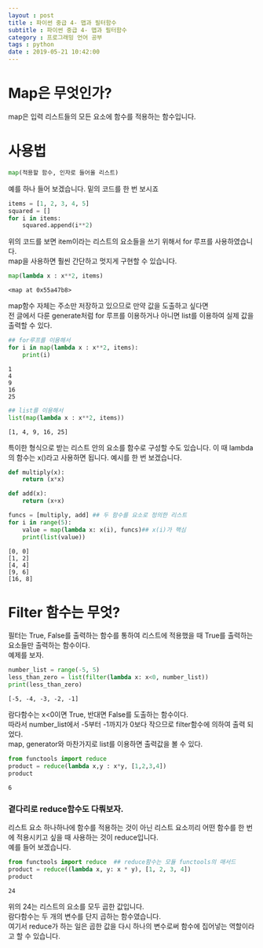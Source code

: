 ```yaml
---
layout : post
title : 파이썬 중급 4- 맵과 필터함수
subtitle : 파이썬 중급 4- 맵과 필터함수
category : 프로그래밍 언어 공부
tags : python
date : 2019-05-21 10:42:00
---
```


# Map은 무엇인가?
map은 입력 리스트들의 모든 요소에 함수를 적용하는 함수입니다.

# 사용법


```python
map(적용할 함수, 인자로 들어올 리스트)
```

예를 하나 들어 보겠습니다. 밑의 코드를 한 번 보시죠


```python
items = [1, 2, 3, 4, 5]
squared = []
for i in items:
    squared.append(i**2)
```

위의 코드를 보면 item이라는 리스트의 요소들을 쓰기 위해서 for 루프를 사용하였습니다.  
map을 사용하면 훨씬 간단하고 멋지게 구현할 수 있습니다.  


```python
map(lambda x : x**2, items)
```




    <map at 0x55a47b8>



map함수 자체는 주소만 저장하고 있으므로 만약 값을 도출하고 싶다면  
전 글에서 다룬 generate처럼 for 루프를 이용하거나 아니면 list를 이용하여 실제 값을 출력할 수 있다.


```python
## for루프를 이용해서
for i in map(lambda x : x**2, items):
    print(i)
```

    1
    4
    9
    16
    25



```python
## list를 이용해서
list(map(lambda x : x**2, items))
```




    [1, 4, 9, 16, 25]



특이한 형식으로 받는 리스트 안의 요소를 함수로 구성할 수도 있습니다.  이 때 lambda의 함수는 x()라고 사용하면 됩니다. 예시를 한 번 보겠습니다.  


```python
def multiply(x):
    return (x*x)

def add(x):
    return (x+x)

funcs = [multiply, add] ## 두 함수를 요소로 정의한 리스트
for i in range(5):
    value = map(lambda x: x(i), funcs)## x(i)가 핵심
    print(list(value))

```

    [0, 0]
    [1, 2]
    [4, 4]
    [9, 6]
    [16, 8]


# Filter 함수는 무엇?

필터는 True, False를 출력하는 함수를 통하여 리스트에 적용했을 때 True를 출력하는 요소들만 출력하는 함수이다.  
예제를 보자.


```python
number_list = range(-5, 5)
less_than_zero = list(filter(lambda x: x<0, number_list))
print(less_than_zero)
```

    [-5, -4, -3, -2, -1]


람다함수는 x<0이면 True, 반대면 False를 도출하는 함수이다.  
따라서 number_list에서 -5부터 -1까지가 0보다 작으므로 filter함수에 의하여 출력 되었다.  
map, generator와 마찬가지로 list를 이용하면 출력값을 볼 수 있다.


```python
from functools import reduce
product = reduce(lambda x,y : x*y, [1,2,3,4])
product
```




    6



### 곁다리로 reduce함수도 다뤄보자.

리스트 요소 하나하나에 함수를 적용하는 것이 아닌 리스트 요소끼리 어떤 함수를 한 번에 적용시키고 싶을 때 사용하는 것이 reduce입니다.  
예를 들어 보겠습니다.


```python
from functools import reduce  ## reduce함수는 모듈 functools의 매서드
product = reduce((lambda x, y: x * y), [1, 2, 3, 4])
product
```




    24



위의 24는 리스트의 요소를 모두 곱한 값입니다.  
람다함수는 두 개의 변수를 단지 곱하는 함수였습니다.  
여기서 reduce가 하는 일은 곱한 값을 다시 하나의 변수로써 함수에 집어넣는 역할이라고 할 수 있습니다.  
